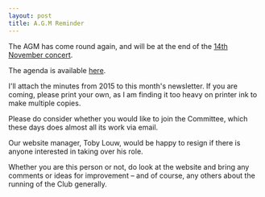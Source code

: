 ```yaml
---
layout: post
title: A.G.M Reminder
---
```


The AGM has come round again, and will be at the end of the
 [14th November concert](/2016/10/27/November-2016-Concert.html). 

The agenda is available [here](/assets/a.g.m-agenda-2016.pdf).

I'll attach the minutes from 2015 to this month's newsletter. 
If you are coming, please print your own, as I am finding it too heavy on 
printer ink to make multiple copies. 

Please do consider whether you would like to join the Committee, 
which these days does almost all its work via email. 

Our website manager, Toby Louw, would be happy to resign if there 
is anyone interested in taking over his role. 

Whether you are this person or not, 
do look at the website and bring any comments or ideas for improvement – 
and of course, any others about the running of the Club generally.